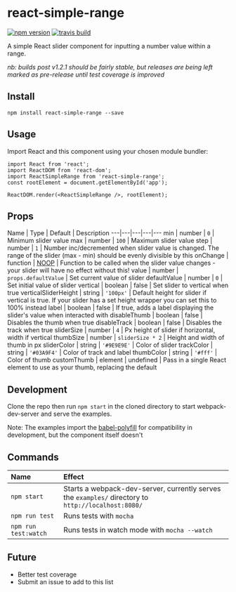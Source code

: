 # react-simple-range

[![npm version](https://img.shields.io/npm/v/react-simple-range.svg?style=flat)](https://www.npmjs.com/package/react-simple-range)
[![travis build](https://img.shields.io/travis/tjallen/react-simple-range.svg?style=flat)](https://travis-ci.org/tjallen/react-simple-range)

A simple React slider component for inputting a number value within a range.

_nb: builds post v1.2.1 should be fairly stable, but releases are being left marked as pre-release until test coverage is improved_

## Install

```npm install react-simple-range --save```

## Usage

Import React and this component using your chosen module bundler:

```
import React from 'react';
import ReactDOM from 'react-dom';
import ReactSimpleRange from 'react-simple-range';
const rootElement = document.getElementById('app');

ReactDOM.render(<ReactSimpleRange />, rootElement);
```

## Props

Name | Type | Default | Description
---|---|---|---|---
min | number | `0` | Minimum slider value
max | number | `100` | Maximum slider value
step | number | `1`  | Number inc/decremented when slider value is changed. The range of the slider (max - min) should be evenly divisible by this
onChange | function | [NOOP](https://en.wikipedia.org/wiki/NOP) | Function to be called when the slider value changes - your slider will have no effect without this!
value | number | `props.defaultValue` | Set current value of slider
defaultValue | number | `0` | Set initial value of slider
vertical | boolean | false | Set slider to vertical when true
verticalSliderHeight | string | `'100px'` | Default height for slider if vertical is true. If your slider has a set height wrapper you can set this to 100% instead
label | boolean | false | If true, adds a label displaying the slider's value when interacted with
disableThumb | boolean | false | Disables the thumb when true
disableTrack | boolean | false | Disables the track when true
sliderSize | number | `4` | Px height of slider if horizontal, width if vertical
thumbSize | number | `sliderSize * 2` | Height and width of thumb in px
sliderColor | string | `'#9E9E9E'` | Color of slider
trackColor | string | `'#03A9F4'` | Color of track and label
thumbColor | string | `'#fff'` | Color of thumb
customThumb | element | undefined | Pass in a single React element to use as your thumb, replacing the default

## Development

Clone the repo then run ```npm start``` in the cloned directory to start webpack-dev-server and serve the examples.

Note: The examples import the  [babel-polyfill](https://babeljs.io/docs/usage/polyfill/) for compatibility in development, but the component itself doesn't

## Commands

Name | Effect
:---|:---
`npm start` | Starts a webpack-dev-server, currently serves the `examples/` directory to `http://localhost:8080/`
`npm run test` | Runs tests with `mocha`
`npm run test:watch` | Runs tests in watch mode with `mocha --watch`

## Future

- Better test coverage
- Submit an issue to add to this list